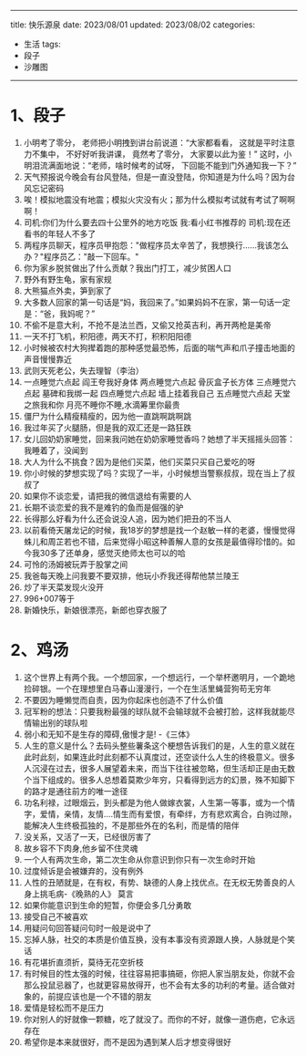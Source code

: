 
---
title: 快乐源泉
date: 2023/08/01
updated: 2023/08/02
categories:
  - 生活
tags:
  - 段子
  - 沙雕图
---

# 1、段子

1. 小明考了零分， 老师把小明拽到讲台前说道：“大家都看看， 这就是平时注意力不集中， 不好好听我讲课， 竟然考了零分， 大家要以此为鉴！” 这时，小明泪流满面地说：“老师，啥时候考的试呀， 下回能不能到门外通知我一下？”
2. 天气预报说今晚会有台风登陆，但是一直没登陆，你知道是为什么吗？因为台风忘记密码
3. 唉！模拟地震没有地震；模拟火灾没有火；那为什么模拟考试就有考试了啊啊啊！
4. 司机:你们为什么要去四十公里外的地方吃饭 我:看小红书推荐的 司机:现在还看书的年轻人不多了
5. 两程序员聊天，程序员甲抱怨："做程序员太辛苦了，我想换行……我该怎么办？"程序员乙："敲一下回车。"
6. 你为家乡脱贫做出了什么贡献？我出门打工，减少贫困人口
7. 野外有野生龟，家有家规
8. 大熊猫点外卖，笋到家了
9. 大多数人回家的第一句话是“妈，我回来了。”如果妈妈不在家，第一句话一定是：“爸，我妈呢？”
10. 不偷不是意大利，不抢不是法兰西，又偷又抢英吉利，再开两枪是美帝
11. 一天不打飞机，积阳德，两天不打，积积阳阳德
12. 小时候被农村大狗撵着跑的那种感觉最恐怖，后面的喘气声和爪子撞击地面的声音慢慢靠近
13. 武则天死老公，失去理智（李治）
14. 一点睡觉六点起 阎王夸我好身体 两点睡觉六点起 骨灰盒子长方体 三点睡觉六点起 墓碑和我绑一起 四点睡觉六点起 墙上挂着我自己 五点睡觉六点起 天堂之旅我和你 月亮不睡你不睡,水滴筹里你最贵
15. 僵尸为什么精瘦精瘦的，因为他一直跳啊跳啊跳
16. 我过年买了火腿肠，但是我的双汇还是一路狂跌
17. 女儿回奶奶家睡觉，回来我问她在奶奶家睡觉香吗？她想了半天摇摇头回答：我睡着了，没闻到
18. 大人为什么不挑食？因为是他们买菜，他们买菜只买自己爱吃的呀
19. 你小时候的梦想实现了吗？实现了一半，小时候想当警察叔叔，现在当上了叔叔了
20. 如果你不谈恋爱，请把我的微信退给有需要的人
21. 长期不谈恋爱的我不是难钓的鱼而是倔强的驴
22. 长得那么好看为什么还会说没人追，因为她们把丑的不当人
23. 以前看倚天屠龙记的时候，我18岁的梦想是找一个赵敏一样的老婆，慢慢觉得蛛儿和周芷若也不错，后来觉得小昭这种善解人意的女孩是最值得珍惜的。如今我30多了还单身，感觉灭绝师太也可以的哈
24. 可怜的汤姆被玩弄于股掌之间
25. 我爸每天晚上问我要不要双排，他玩小乔我还得帮他禁兰陵王
26. 炒了半天菜发现火没开
27. 996+007等于
28. 新婚快乐，新娘很漂亮，新郎也穿衣服了



# 2、鸡汤

1. 这个世界上有两个我。一个想回家，一个想远行，一个举杯邀明月，一个跪地捡碎银。一个在理想里白马春山漫漫行，一个在生活里蝇营狗苟无穷年
2. 不要因为睡懒觉而自责，因为你起床也创造不了什么价值
3. 冠军粉的想法：只要我粉最强的球队就不会输球就不会被打脸，这样我就能尽情输出别的球队啦
4. 弱小和无知不是生存的障碍,傲慢才是! -《三体》
5. 人生的意义是什么？去码头整些薯条这个梗想告诉我们的是，人生的意义就在此时此刻，如果连此时此刻都不认真度过，还空谈什么人生的终极意义。很多人沉浸在过去，很多人展望着未来，而当下往往被忽略，但生活却正是由无数个当下组成的。很多人总想着莫欺少年穷，只看得到远方的幻景，殊不知脚下的路才是通往前方的唯一途径
6. 功名利禄，过眼烟云，到头都是为他人做嫁衣裳，人生第一等事，或为一个情字，爱情，亲情，友情....情生而有爱恨，有牵绊，方有悲欢离合，白驹过隙，能解决人生终极孤独的，不是那些外在的名利，而是情的陪伴
7. 没关系，又活了一天，已经很厉害了
8. 故乡容不下肉身,他乡留不住灵魂
9. 一个人有两次生命，第二次生命从你意识到你只有一次生命时开始
10. 过度倾诉是会被嫌弃的，没有例外
11. 人性的丑陋就是，在有权，有势、缺德的人身上找优点。在无权无势善良的人身上挑毛病-《晚熟的人》 莫言
12. 如果你能意识到生命的短暂，你便会多几分勇敢
13. 接受自己不被喜欢
14. 用疑问句回答疑问句时一般是说中了
15. 忘掉人脉，社交的本质是价值互换，没有本事没有资源跟人换，人脉就是个笑话
16. 有花堪折直须折，莫待无花空折枝
17. 有时候目的性太强的时候，往往容易把事搞砸，你把人家当朋友处，你就不会那么投鼠忌器了，也就更容易放得开，也不会有太多的功利的考量。适合做对象的，前提应该也是一个不错的朋友
18. 爱情是轻松而不是压力
19. 你对别人的好就像一颗糖，吃了就没了。而你的不好，就像一道伤疤，它永远存在
20. 希望你是本来就很好，而不是因为遇到某人后才想变得很好

